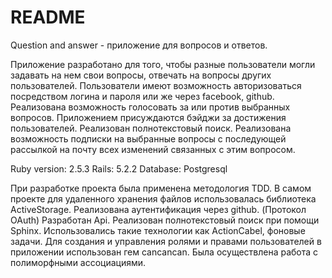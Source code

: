# README

Question and answer - приложение для вопросов и ответов.

Приложение разработано для того, чтобы разные пользователи могли задавать на нем свои вопросы, отвечать на вопросы других пользователей. Пользователи имеют возможность авторизоваться посредством логина и пароля или же через facebook, github. Реализована возможность голосовать за или против выбранных вопросов. Приложением присуждаются бэйджи за достижения пользователей. Реализован полнотекстовый поиск. Реализована возможность подписки на выбранные вопросы с последующей рассылкой на почту всех изменений связанных с этим вопросом.

Ruby version: 2.5.3 Rails: 5.2.2 Database: Postgresql

При разработке проекта была применена методология TDD. В самом проекте для удаленного хранения файлов использовалась библиотека ActiveStorage. Реализована аутентификация через github. (Протокол OAuth) Разработан Api. Реализован полнотекстовый поиск при помощи Sphinx. Использовались такие технологии как ActionCabel, фоновые задачи. Для создания и управления ролями и правами пользователей в приложении использован гем cancancan. Была осуществлена работа с полиморфными ассоциациями.

